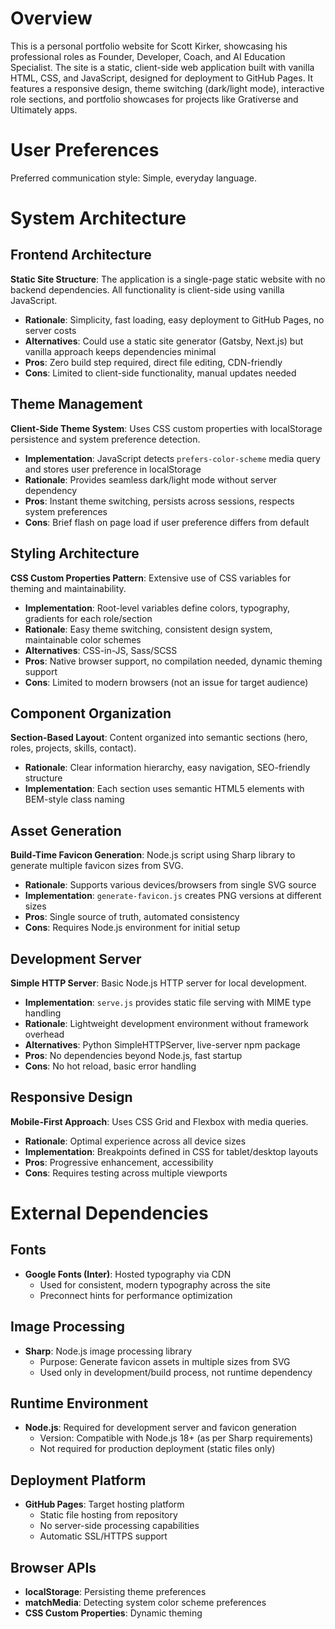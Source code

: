 # Overview

This is a personal portfolio website for Scott Kirker, showcasing his professional roles as Founder, Developer, Coach, and AI Education Specialist. The site is a static, client-side web application built with vanilla HTML, CSS, and JavaScript, designed for deployment to GitHub Pages. It features a responsive design, theme switching (dark/light mode), interactive role sections, and portfolio showcases for projects like Grativerse and Ultimately apps.

# User Preferences

Preferred communication style: Simple, everyday language.

# System Architecture

## Frontend Architecture

**Static Site Structure**: The application is a single-page static website with no backend dependencies. All functionality is client-side using vanilla JavaScript.

- **Rationale**: Simplicity, fast loading, easy deployment to GitHub Pages, no server costs
- **Alternatives**: Could use a static site generator (Gatsby, Next.js) but vanilla approach keeps dependencies minimal
- **Pros**: Zero build step required, direct file editing, CDN-friendly
- **Cons**: Limited to client-side functionality, manual updates needed

## Theme Management

**Client-Side Theme System**: Uses CSS custom properties with localStorage persistence and system preference detection.

- **Implementation**: JavaScript detects `prefers-color-scheme` media query and stores user preference in localStorage
- **Rationale**: Provides seamless dark/light mode without server dependency
- **Pros**: Instant theme switching, persists across sessions, respects system preferences
- **Cons**: Brief flash on page load if user preference differs from default

## Styling Architecture

**CSS Custom Properties Pattern**: Extensive use of CSS variables for theming and maintainability.

- **Implementation**: Root-level variables define colors, typography, gradients for each role/section
- **Rationale**: Easy theme switching, consistent design system, maintainable color schemes
- **Alternatives**: CSS-in-JS, Sass/SCSS
- **Pros**: Native browser support, no compilation needed, dynamic theming support
- **Cons**: Limited to modern browsers (not an issue for target audience)

## Component Organization

**Section-Based Layout**: Content organized into semantic sections (hero, roles, projects, skills, contact).

- **Rationale**: Clear information hierarchy, easy navigation, SEO-friendly structure
- **Implementation**: Each section uses semantic HTML5 elements with BEM-style class naming

## Asset Generation

**Build-Time Favicon Generation**: Node.js script using Sharp library to generate multiple favicon sizes from SVG.

- **Rationale**: Supports various devices/browsers from single SVG source
- **Implementation**: `generate-favicon.js` creates PNG versions at different sizes
- **Pros**: Single source of truth, automated consistency
- **Cons**: Requires Node.js environment for initial setup

## Development Server

**Simple HTTP Server**: Basic Node.js HTTP server for local development.

- **Implementation**: `serve.js` provides static file serving with MIME type handling
- **Rationale**: Lightweight development environment without framework overhead
- **Alternatives**: Python SimpleHTTPServer, live-server npm package
- **Pros**: No dependencies beyond Node.js, fast startup
- **Cons**: No hot reload, basic error handling

## Responsive Design

**Mobile-First Approach**: Uses CSS Grid and Flexbox with media queries.

- **Rationale**: Optimal experience across all device sizes
- **Implementation**: Breakpoints defined in CSS for tablet/desktop layouts
- **Pros**: Progressive enhancement, accessibility
- **Cons**: Requires testing across multiple viewports

# External Dependencies

## Fonts

- **Google Fonts (Inter)**: Hosted typography via CDN
  - Used for consistent, modern typography across the site
  - Preconnect hints for performance optimization

## Image Processing

- **Sharp**: Node.js image processing library
  - Purpose: Generate favicon assets in multiple sizes from SVG
  - Used only in development/build process, not runtime dependency

## Runtime Environment

- **Node.js**: Required for development server and favicon generation
  - Version: Compatible with Node.js 18+ (as per Sharp requirements)
  - Not required for production deployment (static files only)

## Deployment Platform

- **GitHub Pages**: Target hosting platform
  - Static file hosting from repository
  - No server-side processing capabilities
  - Automatic SSL/HTTPS support

## Browser APIs

- **localStorage**: Persisting theme preferences
- **matchMedia**: Detecting system color scheme preferences
- **CSS Custom Properties**: Dynamic theming